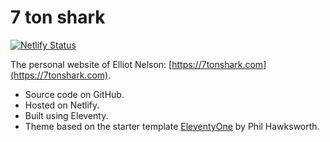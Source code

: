 # 7 ton shark

[![Netlify Status](https://api.netlify.com/api/v1/badges/19a00125-e401-4632-8147-250e3f26f0ca/deploy-status)](https://app.netlify.com/sites/7tonshark/deploys)

The personal website of Elliot Nelson: [https://7tonshark.com](https://7tonshark.com).

 - Source code on GitHub.
 - Hosted on Netlify.
 - Built using Eleventy.
 - Theme based on the starter template [EleventyOne](https://github.com/philhawksworth/eleventyone) by Phil Hawksworth.
